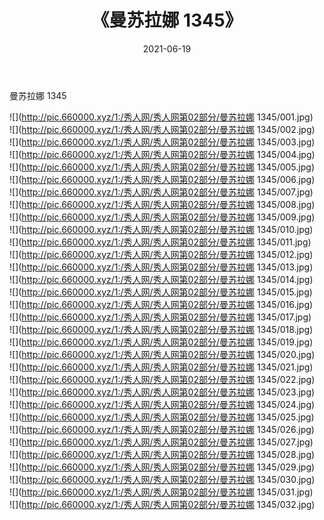 ﻿---
layout: post
title:  《曼苏拉娜 1345》
date:   2021-06-19
img: http://pic.660000.xyz/1:/秀人网/秀人网第02部分/曼苏拉娜 1345/000.jpg
categories: [美女, 清纯, 唯美]
---

曼苏拉娜 1345

  ![](http://pic.660000.xyz/1:/秀人网/秀人网第02部分/曼苏拉娜 1345/001.jpg) <br> ![](http://pic.660000.xyz/1:/秀人网/秀人网第02部分/曼苏拉娜 1345/002.jpg) <br> ![](http://pic.660000.xyz/1:/秀人网/秀人网第02部分/曼苏拉娜 1345/003.jpg) <br> ![](http://pic.660000.xyz/1:/秀人网/秀人网第02部分/曼苏拉娜 1345/004.jpg) <br> ![](http://pic.660000.xyz/1:/秀人网/秀人网第02部分/曼苏拉娜 1345/005.jpg) <br> ![](http://pic.660000.xyz/1:/秀人网/秀人网第02部分/曼苏拉娜 1345/006.jpg) <br> ![](http://pic.660000.xyz/1:/秀人网/秀人网第02部分/曼苏拉娜 1345/007.jpg) <br> ![](http://pic.660000.xyz/1:/秀人网/秀人网第02部分/曼苏拉娜 1345/008.jpg) <br> ![](http://pic.660000.xyz/1:/秀人网/秀人网第02部分/曼苏拉娜 1345/009.jpg) <br> ![](http://pic.660000.xyz/1:/秀人网/秀人网第02部分/曼苏拉娜 1345/010.jpg) <br> ![](http://pic.660000.xyz/1:/秀人网/秀人网第02部分/曼苏拉娜 1345/011.jpg) <br> ![](http://pic.660000.xyz/1:/秀人网/秀人网第02部分/曼苏拉娜 1345/012.jpg) <br> ![](http://pic.660000.xyz/1:/秀人网/秀人网第02部分/曼苏拉娜 1345/013.jpg) <br> ![](http://pic.660000.xyz/1:/秀人网/秀人网第02部分/曼苏拉娜 1345/014.jpg) <br> ![](http://pic.660000.xyz/1:/秀人网/秀人网第02部分/曼苏拉娜 1345/015.jpg) <br> ![](http://pic.660000.xyz/1:/秀人网/秀人网第02部分/曼苏拉娜 1345/016.jpg) <br> ![](http://pic.660000.xyz/1:/秀人网/秀人网第02部分/曼苏拉娜 1345/017.jpg) <br> ![](http://pic.660000.xyz/1:/秀人网/秀人网第02部分/曼苏拉娜 1345/018.jpg) <br> ![](http://pic.660000.xyz/1:/秀人网/秀人网第02部分/曼苏拉娜 1345/019.jpg) <br> ![](http://pic.660000.xyz/1:/秀人网/秀人网第02部分/曼苏拉娜 1345/020.jpg) <br> ![](http://pic.660000.xyz/1:/秀人网/秀人网第02部分/曼苏拉娜 1345/021.jpg) <br> ![](http://pic.660000.xyz/1:/秀人网/秀人网第02部分/曼苏拉娜 1345/022.jpg) <br> ![](http://pic.660000.xyz/1:/秀人网/秀人网第02部分/曼苏拉娜 1345/023.jpg) <br> ![](http://pic.660000.xyz/1:/秀人网/秀人网第02部分/曼苏拉娜 1345/024.jpg) <br> ![](http://pic.660000.xyz/1:/秀人网/秀人网第02部分/曼苏拉娜 1345/025.jpg) <br> ![](http://pic.660000.xyz/1:/秀人网/秀人网第02部分/曼苏拉娜 1345/026.jpg) <br> ![](http://pic.660000.xyz/1:/秀人网/秀人网第02部分/曼苏拉娜 1345/027.jpg) <br> ![](http://pic.660000.xyz/1:/秀人网/秀人网第02部分/曼苏拉娜 1345/028.jpg) <br> ![](http://pic.660000.xyz/1:/秀人网/秀人网第02部分/曼苏拉娜 1345/029.jpg) <br> ![](http://pic.660000.xyz/1:/秀人网/秀人网第02部分/曼苏拉娜 1345/030.jpg) <br> ![](http://pic.660000.xyz/1:/秀人网/秀人网第02部分/曼苏拉娜 1345/031.jpg) <br> ![](http://pic.660000.xyz/1:/秀人网/秀人网第02部分/曼苏拉娜 1345/032.jpg) <br>
